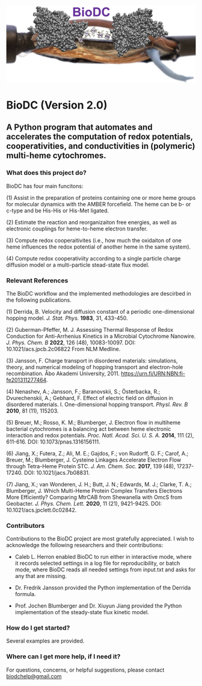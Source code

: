 ![Logo for the BioDC python program.](BioDC_logo.png)

# BioDC (Version 2.0)
## A Python program that automates and accelerates the computation of redox potentials, cooperativities, and conductivities in (polymeric) multi-heme cytochromes.

### What does this project do?

BioDC has four main funcitons:

(1) Assist in the preparation of proteins containing one or more heme groups for molecular dynamics with the AMBER forcefield. The heme can be b- or c-type and be His-His or His-Met ligated. 

(2) Estimate the reaction and reorganizaiton free energies, as well as electronic couplings for heme-to-heme electron transfer. 

(3) Compute redox cooperaitivites (i.e., how much the oxidaiton of one heme influences the redox potential of another heme in the same system).

(4) Compute redox cooperativiity according to a single particle charge diffusion model or a multi-particle stead-state flux model. 

### Relevant References

The BioDC workflow and the implemented methodologies are descirbed in the following publications.

(1) Derrida, B. Velocity and diffusion constant of a periodic one-dimensional hopping model. *J. Stat. Phys.* **1983**, 31, 433-450.

(2) Guberman-Pfeffer, M. J. Assessing Thermal Response of Redox Conduction for Anti-Arrhenius Kinetics in a Microbial Cytochrome Nanowire. *J. Phys. Chem. B* **2022**, 126 (48), 10083-10097. DOI: 10.1021/acs.jpcb.2c06822  From NLM Medline.

(3) Jansson, F. Charge transport in disordered materials: simulations, theory, and numerical modeling of hopping transport and electron-hole recombination. Åbo Akademi University, 2011. https://urn.fi/URN:NBN:fi-fe201311277464.

(4) Nenashev, A.; Jansson, F.; Baranovskii, S.; Österbacka, R.; Dvurechenskii, A.; Gebhard, F. Effect of electric field on diffusion in disordered materials. I. One-dimensional hopping transport. *Physl. Rev. B* **2010**, 81 (11), 115203.

(5) Breuer, M.; Rosso, K. M.; Blumberger, J. Electron flow in multiheme bacterial cytochromes is a balancing act between heme electronic interaction and redox potentials. *Proc. Natl. Acad. Sci. U. S. A.* **2014**, 111 (2), 611-616. DOI: 10.1073/pnas.1316156111.

(6) Jiang, X.; Futera, Z.; Ali, M. E.; Gajdos, F.; von Rudorff, G. F.; Carof, A.; Breuer, M.; Blumberger, J. Cysteine Linkages Accelerate Electron Flow through Tetra-Heme Protein STC. *J. Am. Chem. Soc.* **2017**, 139 (48), 17237-17240. DOI: 10.1021/jacs.7b08831.

(7) Jiang, X.; van Wonderen, J. H.; Butt, J. N.; Edwards, M. J.; Clarke, T. A.; Blumberger, J. Which Multi-Heme Protein Complex Transfers Electrons More Efficiently? Comparing MtrCAB from Shewanella with OmcS from Geobacter. *J. Phys. Chem. Lett.* **2020**, 11 (21), 9421-9425. DOI: 10.1021/acs.jpclett.0c02842.

### Contributors
Contributions to the BioDC project are most gratefully appreciated. I wish to acknowledge the following researchers and their contributions: 

- Caleb L. Herron enabled BioDC to run either in interactive mode, where it records selected settings in a log file for reproducibility, or batch mode, where BioDC reads all needed settings from input.txt and asks for any that are missing.

- Dr. Fredrik Jansson provided the Python implementation of the Derrida formula.

- Prof. Jochen Blumberger and Dr. Xiuyun Jiang provided the Python implementation of the steady-state flux kinetic model.

### How do I get started?

Several examples are provided. 

### Where can I get more help, if I need it?

For questions, concerns, or helpful suggestions, please contact biodchelp@gmail.com
